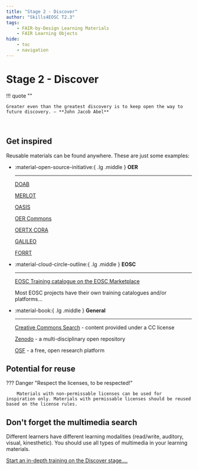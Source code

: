 ```yaml
---
title: "Stage 2 - Discover"
author: "Skills4EOSC T2.3"
tags: 
    - FAIR-by-Design Learning Materials
    - FAIR Learning Objects
hide:
    - toc
    - navigation
---
```


# Stage 2 - Discover

!!! quote ""

    Greater even than the greatest discovery is to keep open the way to future discovery. – **John Jacob Abel​**

​
## Get inspired

Reusable materials can be found anywhere. These are just some examples:

<div class="grid cards" markdown>

-   :material-open-source-initiative:{ .lg .middle } __OER__

    ---

    [DOAB](https://directory.doabooks.org/)

    [MERLOT](https://www.merlot.org/merlot/index.htm)
    
    [OASIS](https://oasis.geneseo.edu/index.php)
    
    [OER Commons](https://www.oercommons.org/)
    
    [OERTX CORA](https://www.projectcora.org/)
    
    [GALILEO](https://oer.galileo.usg.edu/)
    
    [FORRT](https://forrt.org/)

-   :material-cloud-circle-outline:{ .lg .middle } __EOSC__

    ---

    [EOSC Training catalogue on the EOSC Marketplace](https://search.marketplace.eosc-portal.eu/search/training?q=*)
    
    Most EOSC projects have their own training catalogues and/or platforms...
    

-   :material-book:{ .lg .middle } __General__

    ---

    [Creative Commons Search](https://search.creativecommons.org/) - content provided under a CC license

    [Zenodo](https://zenodo.org/) - a multi-disciplinary open repository

    [OSF](https://osf.io/) - a free, open research platform
    

</div>

## Potential for reuse

??? Danger "Respect the licenses, to be respected!​"

        Materials with non-permissable licenses can be used for inspiration only. Materials with permissable licenses should be reused based on the license rules.



## Don't forget the multimedia search

Different learners have different learning modalities (read/write, auditory, visual, kinesthetic). You should use all types of multimedia in your learning materials.

<a href="https://fair-by-design-methodology.github.io/FAIR-by-Design_ToT/latest/Stage%202%20%E2%80%93%20Discover/03-Existing%20learning%20materials/03-Existing%20learning%20materials/" class="btn btn-dark text-white btn-lg btn-block">Start an in-depth training on the Discover stage....</a>